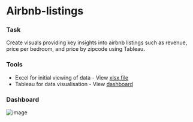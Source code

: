# Airbnb-listings

### Task
Create visuals providing key insights into airbnb listings such as revenue, price per bedroom, and price by zipcode using Tableau.

### Tools
- Excel for initial viewing of data - View [xlsx file](https://github.com/Baguette0812/Airbnb-listings/blob/main/AirbnbData.rar)
- Tableau for data visualisation - View [dashboard](https://public.tableau.com/app/profile/edmon.youekana/viz/AirbnbListings_17127334781010/Dashboard1?publish=yes)

### Dashboard

![image](https://github.com/Baguette0812/Airbnb-listings/assets/106466704/99cddcc3-5695-4595-afee-3b9782a0d05a)
